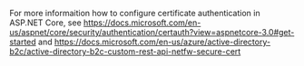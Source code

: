 ﻿For more informaition how to configure certificate authentication in ASP.NET Core, see https://docs.microsoft.com/en-us/aspnet/core/security/authentication/certauth?view=aspnetcore-3.0#get-started and https://docs.microsoft.com/en-us/azure/active-directory-b2c/active-directory-b2c-custom-rest-api-netfw-secure-cert